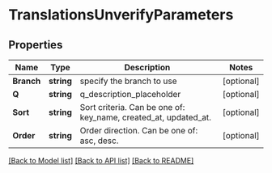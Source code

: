 # TranslationsUnverifyParameters

## Properties

Name | Type | Description | Notes
------------ | ------------- | ------------- | -------------
**Branch** | **string** | specify the branch to use | [optional] 
**Q** | **string** | q_description_placeholder | [optional] 
**Sort** | **string** | Sort criteria. Can be one of: key_name, created_at, updated_at. | [optional] 
**Order** | **string** | Order direction. Can be one of: asc, desc. | [optional] 

[[Back to Model list]](../README.md#documentation-for-models) [[Back to API list]](../README.md#documentation-for-api-endpoints) [[Back to README]](../README.md)


